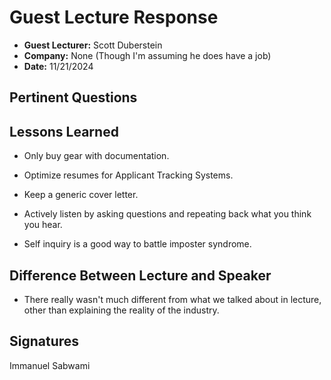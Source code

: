 # Guest Lecture Response
* **Guest Lecturer:** Scott Duberstein
* **Company:** None (Though I'm assuming he does have a job)
* **Date:** 11/21/2024

## Pertinent Questions


## Lessons Learned
* Only buy gear with documentation.

* Optimize resumes for Applicant Tracking Systems.

* Keep a generic cover letter.

* Actively listen by asking questions and repeating back what you think you hear.

* Self inquiry is a good way to battle imposter syndrome.

## Difference Between Lecture and Speaker
* There really wasn't much different from what we talked about in lecture, other than explaining the reality of the industry.

## Signatures
Immanuel Sabwami
